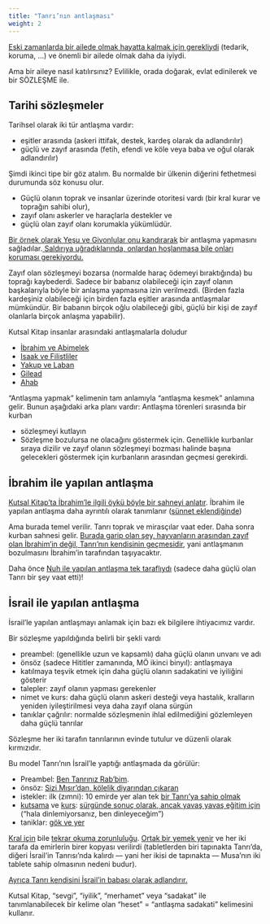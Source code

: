 ```yaml
---
title: "Tanrı’nın antlaşması"
weight: 2
---
```



[Eski zamanlarda bir ailede olmak hayatta kalmak için gerekliydi](../../../background/israel/expl/the-role-of-family-in-the-bible) (tedarik, koruma, …) ve önemli bir ailede olmak daha da iyiydi.

Ama bir aileye nasıl katılırsınız? Evlilikle, orada doğarak, evlat edinilerek ve bir SÖZLEŞME ile.


## Tarihi sözleşmeler

<a name="909f"></a>
Tarihsel olarak iki tür antlaşma vardır:

- eşitler arasında (askeri ittifak, destek, kardeş olarak da adlandırılır)
- güçlü ve zayıf arasında (fetih, efendi ve köle veya baba ve oğul olarak adlandırılır)


Şimdi ikinci tipe bir göz atalım. Bu normalde bir ülkenin diğerini fethetmesi durumunda söz konusu olur.

- Güçlü olanın toprak ve insanlar üzerinde otoritesi vardı (bir kral kurar ve toprağın sahibi olur),
- zayıf olanı askerler ve haraçlarla destekler ve
- güçlü olan zayıf olanı korumakla yükümlüdür.


[Bir örnek olarak Yeşu ve Givonlular onu kandırarak](https://www.bibleserver.com/TR/Ye%C5%9Fu9) bir antlaşma yapmasını sağladılar.[ Saldırıya uğradıklarında, onlardan hoşlanmasa bile onları koruması gerekiyordu.](https://www.bibleserver.com/TR/Ye%C5%9Fu10%3A1-14)

Zayıf olan sözleşmeyi bozarsa (normalde haraç ödemeyi bıraktığında) bu toprağı kaybederdi. Sadece bir babanız olabileceği için zayıf olanın başkalarıyla böyle bir anlaşma yapmasına izin verilmezdi. (Birden fazla kardeşiniz olabileceği için birden fazla eşitler arasında antlaşmalar mümkündür. Bir babanın birçok oğlu olabileceği gibi, güçlü bir kişi de zayıf olanlarla birçok anlaşma yapabilir).

Kutsal Kitap insanlar arasındaki antlaşmalarla doludur

- [İbrahim ve Abimelek](https://www.bibleserver.com/TR/Yarat%C4%B1l%C4%B1%C5%9F21%3A22-32)
- [Isaak ve Filistliler](https://www.bibleserver.com/TR/Yarat%C4%B1l%C4%B1%C5%9F26%3A12-33)
- [Yakup ve Laban](https://www.bibleserver.com/TR/Yarat%C4%B1l%C4%B1%C5%9F31%3A22-54)
- [Gilead](https://www.bibleserver.com/TR/1.Samuel11%3A1-11)
- [Ahab](https://www.bibleserver.com/TR/1.Krallar20%3A1-34)


“Antlaşma yapmak” kelimenin tam anlamıyla “antlaşma kesmek” anlamına gelir. Bunun aşağıdaki arka planı vardır: Antlaşma törenleri sırasında bir kurban

- sözleşmeyi kutlayın
- Sözleşme bozulursa ne olacağını göstermek için. Genellikle kurbanlar sıraya dizilir ve zayıf olanın sözleşmeyi bozması halinde başına gelecekleri göstermek için kurbanların arasından geçmesi gerekirdi.



## İbrahim ile yapılan antlaşma

<a name="908c"></a>
[Kutsal Kitap’ta İbrahim’le ilgili öykü böyle bir sahneyi anlatır](https://www.bibleserver.com/TR/Yarat%C4%B1l%C4%B1%C5%9F15). İbrahim ile yapılan antlaşma daha ayrıntılı olarak tanımlanır ([sünnet eklendiğinde](https://www.bibleserver.com/TR/Yarat%C4%B1l%C4%B1%C5%9F17))

Ama burada temel verilir. Tanrı toprak ve mirasçılar vaat eder. Daha sonra kurban sahnesi gelir. [Burada garip olan şey, hayvanların arasından zayıf olan İbrahim’in değil, Tanrı’nın kendisinin geçmesidir](https://www.bibleserver.com/TR/Yarat%C4%B1l%C4%B1%C5%9F15%3A17), yani antlaşmanın bozulmasını İbrahim’in tarafından taşıyacaktır.

Daha önce [Nuh ile yapılan antlaşma tek taraflıydı](https://www.bibleserver.com/TR/Yarat%C4%B1l%C4%B1%C5%9F9%3A8-17) (sadece daha güçlü olan Tanrı bir şey vaat etti)!


## İsrail ile yapılan antlaşma

<a name="aec8"></a>
İsrail’le yapılan antlaşmayı anlamak için bazı ek bilgilere ihtiyacımız vardır.

Bir sözleşme yapıldığında belirli bir şekli vardı

- preambel: (genellikle uzun ve kapsamlı) daha güçlü olanın unvanı ve adı
- önsöz (sadece Hititler zamanında, MÖ ikinci binyıl): antlaşmaya
- katılmaya teşvik etmek için daha güçlü olanın sadakatini ve iyiliğini gösterir
- talepler: zayıf olanın yapması gerekenler
- nimet ve kurs: daha güçlü olanın askeri desteği veya hastalık, kralların yeniden iyileştirilmesi veya daha zayıf olana sürgün
- tanıklar çağrılır: normalde sözleşmenin ihlal edilmediğini gözlemleyen daha güçlü tanrılar


Sözleşme her iki tarafın tanrılarının evinde tutulur ve düzenli olarak kırmızıdır.

Bu model Tanrı’nın İsrail’le yaptığı antlaşmada da görülür:

- Preambel: [Ben Tanrınız Rab’bim](https://www.bibleserver.com/TR/M%C4%B1s%C4%B1rdan%20%C3%87%C4%B1k%C4%B1%C5%9F20%3A2).
- önsöz: [Sizi Mısır’dan, kölelik diyarından çıkaran](https://www.bibleserver.com/TR/M%C4%B1s%C4%B1rdan%20%C3%87%C4%B1k%C4%B1%C5%9F20%3A2)
- istekler: ilk (zımni): 10 emirde yer alan tek [bir Tanrı’ya sahip olmak](https://www.bibleserver.com/TR/M%C4%B1s%C4%B1rdan%20%C3%87%C4%B1k%C4%B1%C5%9F20%3A3-6)
- [kutsama](https://www.bibleserver.com/TR/Yasan%C4%B1n%20Tekrar%C4%B128%3A1-14) ve [kurs](https://www.bibleserver.com/TR/Yasan%C4%B1n%20Tekrar%C4%B128%3A15-68): [sürgünde sonuç olarak, ancak yavaş yavaş eğitim için ](https://www.bibleserver.com/TR/Levililer26%3A1-46)(“hala dinlemiyorsanız, ben dinleyeceğim”)
- taniklar: [gök ve yer](https://www.bibleserver.com/TR/Yasan%C4%B1n%20Tekrar%C4%B130%3A19)


[Kral için](https://www.bibleserver.com/TR/Yasan%C4%B1n%20Tekrar%C4%B117%3A18-19) bile [tekrar okuma zorunluluğu](https://www.bibleserver.com/TR/Yasan%C4%B1n%20Tekrar%C4%B131%3A9-13). [Ortak bir yemek yenir](https://www.bibleserver.com/TR/M%C4%B1s%C4%B1rdan%20%C3%87%C4%B1k%C4%B1%C5%9F24%3A1-12) ve her iki tarafa da emirlerin birer kopyası verilirdi (tabletlerden biri tapınakta Tanrı’da, diğeri İsrail’in Tanrısı’nda kalırdı — yani her ikisi de tapınakta — Musa’nın iki tablete sahip olmasının nedeni budur).

[Ayrıca Tanrı kendisini İsrail’in babası olarak adlandırır.](https://www.bibleserver.com/TR/M%C4%B1s%C4%B1rdan%20%C3%87%C4%B1k%C4%B1%C5%9F3%3A6)

Kutsal Kitap, “sevgi”, “iyilik”, “merhamet” veya “sadakat” ile tanımlanabilecek bir kelime olan “heset” = “antlaşma sadakati” kelimesini kullanır.






[](https://github.com/revelation-today/revelation-today/blob/main/exampleSite/content/docs/background/israel/expl/gods-covenant.tr.md)
